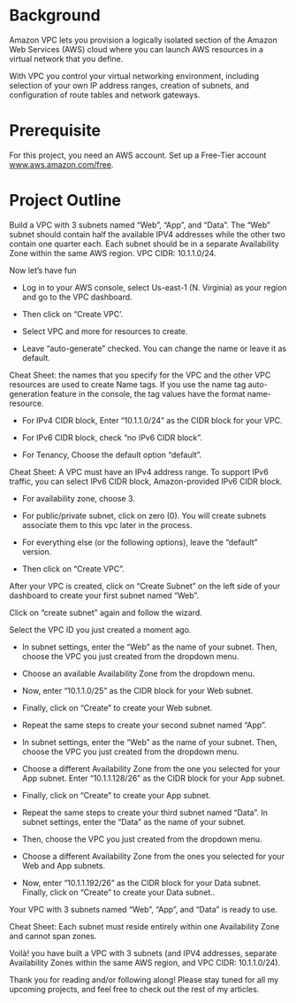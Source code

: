 # Background
Amazon VPC lets you provision a logically isolated section of the Amazon Web Services (AWS) cloud where you can launch AWS resources in a virtual network that you define.

With VPC you control your virtual networking environment, including selection of your own IP address ranges, creation of subnets, and configuration of route tables and network gateways.

# Prerequisite
For this project, you need an AWS account. Set up a Free-Tier account www.aws.amazon.com/free.

# Project Outline

Build a VPC with 3 subnets named “Web”, “App”, and “Data”. The “Web” subnet should contain half the available IPV4 addresses while the other two contain one quarter each. Each subnet should be in a separate Availability Zone within the same AWS region. VPC CIDR: 10.1.1.0/24.

Now let’s have fun

- Log in to your AWS console, select Us-east-1 (N. Virginia) as your region and go to the VPC dashboard.

- Then click on “Create VPC’.

- Select VPC and more for resources to create.

- Leave “auto-generate” checked. You can change the name or leave it as default.

Cheat Sheet: the names that you specify for the VPC and the other VPC resources are used to create Name tags. If you use the name tag auto-generation feature in the console, the tag values have the format name-resource.

- For IPv4 CIDR block, Enter “10.1.1.0/24” as the CIDR block for your VPC. 

- For IPv6 CIDR block, check “no IPv6 CIDR block”.

- For Tenancy, Choose the default option “default”.

Cheat Sheet: A VPC must have an IPv4 address range. To support IPv6 traffic, you can select IPv6 CIDR block, Amazon-provided IPv6 CIDR block.

- For availability zone, choose 3.

- For public/private subnet, click on zero (0). You will create subnets associate them to this vpc later in the process.

- For everything else (or the following options), leave the “default” version.

- Then click on “Create VPC”.


After your VPC is created, click on “Create Subnet” on the left side of your dashboard to create your first subnet named “Web”.

Click on “create subnet” again and follow the wizard.

Select the VPC ID you just created a moment ago.

- In subnet settings, enter the “Web” as the name of your subnet. Then, choose the VPC you just created from the dropdown menu. 

- Choose an available Availability Zone from the dropdown menu. 

- Now, enter “10.1.1.0/25” as the CIDR block for your Web subnet. 

- Finally, click on “Create” to create your Web subnet.

- Repeat the same steps to create your second subnet named “App”. 

- In subnet settings, enter the “Web” as the name of your subnet. Then, choose the VPC you just created from the dropdown menu. 

- Choose a different Availability Zone from the one you selected for your App subnet. Enter “10.1.1.128/26” as the CIDR block for your App subnet. 

- Finally, click on “Create” to create your App subnet.

- Repeat the same steps to create your third subnet named “Data”. In subnet settings, enter the “Data” as the name of your subnet. 

- Then, choose the VPC you just created from the dropdown menu. 

- Choose a different Availability Zone from the ones you selected for your Web and App subnets. 

- Now, enter “10.1.1.192/26” as the CIDR block for your Data subnet. Finally, click on “Create” to create your Data subnet..

Your VPC with 3 subnets named “Web”, “App”, and “Data” is ready to use.


Cheat Sheet: Each subnet must reside entirely within one Availability Zone and cannot span zones.

Voilà! you have built a VPC with 3 subnets (and IPV4 addresses, separate Availability Zones within the same AWS region, and VPC CIDR: 10.1.1.0/24).

Thank you for reading and/or following along! Please stay tuned for all my upcoming projects, and feel free to check out the rest of my articles.